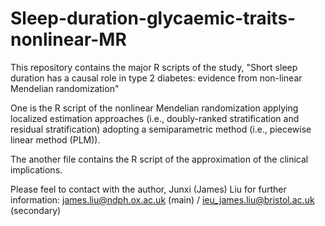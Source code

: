 # Sleep-duration-glycaemic-traits-nonlinear-MR
This repository contains the major R scripts of the study, "Short sleep duration has a causal role in type 2 diabetes: evidence from non-linear Mendelian randomization"

One is the R script of the nonlinear Mendelian randomization applying localized estimation approaches (i.e., doubly-ranked stratification and residual stratification) adopting a semiparametric method (i.e., piecewise linear method (PLM)). 

The another file contains the R script of the approximation of the clinical implications. 

Please feel to contact with the author, Junxi (James) Liu for further information: james.liu@ndph.ox.ac.uk (main) / ieu_james.liu@bristol.ac.uk (secondary) 
